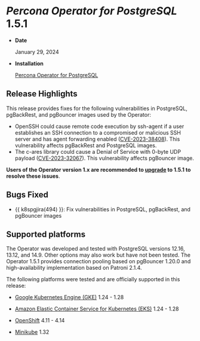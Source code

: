 # *Percona Operator for PostgreSQL* 1.5.1

* **Date**

    January 29, 2024

* **Installation**

    [Percona Operator for PostgreSQL](../index.md#installation-guides)

## Release Highlights

This release provides fixes for the following vulnerabilities in  PostgreSQL, pgBackRest, and pgBouncer images used by the Operator:

* OpenSSH could cause remote code execution by ssh-agent if a user establishes an SSH connection to a compromised or malicious SSH server and has agent forwarding enabled ([CVE-2023-38408](https://nvd.nist.gov/vuln/detail/CVE-2023-38408)). This vulnerability affects pgBackRest and PostgreSQL images.
* The c-ares library could cause a Denial of Service with 0-byte UDP payload ([CVE-2023-32067](https://nvd.nist.gov/vuln/detail/CVE-2023-32067)). This vulnerability affects pgBouncer image.

**Users of the Operator version 1.x are recommended to [upgrade](../update.md) to 1.5.1 to resolve these issues**.

## Bugs Fixed

* {{ k8spgjira(494) }}: Fix vulnerabilities in PostgreSQL, pgBackRest, and pgBouncer images

## Supported platforms

The Operator was developed and tested with PostgreSQL versions 12.16, 13.12, and 14.9. Other options may also work but have not been tested. The Operator 1.5.1 provides connection pooling based on pgBouncer 1.20.0 and high-availability implementation based on Patroni 2.1.4.

The following platforms were tested and are officially supported in this release:

* [Google Kubernetes Engine (GKE)](https://cloud.google.com/kubernetes-engine) 1.24 - 1.28

* [Amazon Elastic Container Service for Kubernetes (EKS)](https://aws.amazon.com) 1.24 - 1.28

* [OpenShift](https://www.redhat.com/en/technologies/cloud-computing/openshift) 4.11 - 4.14

* [Minikube](https://minikube.sigs.k8s.io/docs/) 1.32


